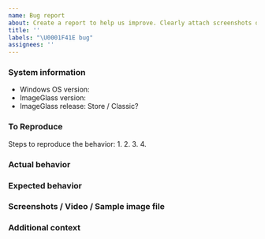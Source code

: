 ```yaml
---
name: Bug report
about: Create a report to help us improve. Clearly attach screenshots or video to help reproduce the issue quickly. Include a sample file if the problem involves image formats.
title: ''
labels: "\U0001F41E bug"
assignees: ''
---
```



### System information
- Windows OS version: 
- ImageGlass version:
- ImageGlass release: Store / Classic?


### To Reproduce
Steps to reproduce the behavior:
1. 
2. 
3. 
4. 


### Actual behavior
<!-- Use list bullets to make it clear and concise -->


### Expected behavior
<!-- A clear and concise description of what you expected to happen. -->


### Screenshots / Video / Sample image file
<!-- Attach SCREENSHOTS, VIDEO to help explain your problem quickly. -->
<!-- Attach a SAMPLE FILE if the problem involves image formats -->


### Additional context
<!-- Add any other context about the problem here. -->

